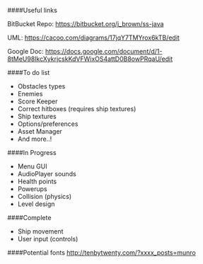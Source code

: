 ####Useful links

BitBucket Repo: https://bitbucket.org/j_brown/ss-java

UML: https://cacoo.com/diagrams/17jqY7TMYrox6kTB/edit

Google Doc: https://docs.google.com/document/d/1-8tMeU98IkcXykrjcskKdVFWixOS4attD0B8owPRqaU/edit

####To do list

- Obstacles types
- Enemies
- Score Keeper
- Correct hitboxes (requires ship textures)
- Ship textures
- Options/preferences
- Asset Manager
- And more..!

####In Progress

- Menu GUI
- AudioPlayer sounds
- Health points
- Powerups
- Collision (physics)
- Level design

####Complete
- Ship movement
- User input (controls)

####Potential fonts
http://tenbytwenty.com/?xxxx_posts=munro
